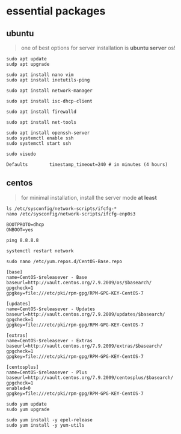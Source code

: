 # essential packages

## ubuntu

> one of best options for server installation is **ubuntu server** os!

```shell
sudo apt update
sudp apt upgrade
```

```shell
sudo apt install nano vim
sudo apt install inetutils-ping
```

```shell
sudo apt install network-manager
```

```shell
sudo apt install isc-dhcp-client
```

```shell
sudo apt install firewalld
```

```shell
sudo apt install net-tools
```

```shell
sudo apt install openssh-server
sudo systemctl enable ssh
sudo systemctl start ssh
```

```shell
sudo visudo
```

```shell
Defaults        timestamp_timeout=240 # in minutes (4 hours)
```

## centos

> for minimal installation, install the server mode **at least**

```shell
ls /etc/sysconfig/network-scripts/ifcfg-*
nano /etc/sysconfig/network-scripts/ifcfg-enp0s3
```

```shell
BOOTPROTO=dhcp
ONBOOT=yes
```

```shell
ping 8.8.8.8
```

```shell
systemctl restart network
```

```shell
sudo nano /etc/yum.repos.d/CentOS-Base.repo
```

```shell
[base]
name=CentOS-$releasever - Base
baseurl=http://vault.centos.org/7.9.2009/os/$basearch/
gpgcheck=1
gpgkey=file:///etc/pki/rpm-gpg/RPM-GPG-KEY-CentOS-7

[updates]
name=CentOS-$releasever - Updates
baseurl=http://vault.centos.org/7.9.2009/updates/$basearch/
gpgcheck=1
gpgkey=file:///etc/pki/rpm-gpg/RPM-GPG-KEY-CentOS-7

[extras]
name=CentOS-$releasever - Extras
baseurl=http://vault.centos.org/7.9.2009/extras/$basearch/
gpgcheck=1
gpgkey=file:///etc/pki/rpm-gpg/RPM-GPG-KEY-CentOS-7

[centosplus]
name=CentOS-$releasever - Plus
baseurl=http://vault.centos.org/7.9.2009/centosplus/$basearch/
gpgcheck=1
enabled=0
gpgkey=file:///etc/pki/rpm-gpg/RPM-GPG-KEY-CentOS-7
```

```shell
sudo yum update
sudo yum upgrade
```

```shell
sudo yum install -y epel-release
sudo yum install -y yum-utils
```
